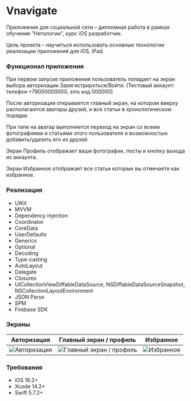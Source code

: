 # Vnavigate

Приложение для социальной сети – дипломная работа в рамках обучения "Нетологии", курс iOS разработчик. 

Цель проекта – научиться использовать основные технологии реализации приложений для iOS, iPad.

### Функционал приложения

При первом запуске приложения пользователь попадает на экран выбора авторизации Зарегистрироться/Войти. (Тестовый аккаунт: телефон +79000000000, sms код 000000)

После авторизации открывается главный экран, на котором вверху располагаются аватары друзей, и все статьи в хронологическом порядке.

При тапе на аватар выполняется переход на экран со всеми фотографиями и статьями этого пользователя и возможностью добавить/удалить его из друзей.

Экран Профиль отображает ваши фотографии, посты и кнопку выхода из аккаунта.

Экран Избранное отображает все статьи которые вы отмечаете как избранное.

### Реализация

- UIKit
- MVVM
- Dependency injection
- Coordinator
- CoreData
- UserDefaults
- Generics
- Optional
- Decoding
- Type-casting
- AutoLayout
- Delegate
- Closures
- UICollectionViewDiffableDataSource, NSDiffableDataSourceSnapshot, NSCollectionLayoutEnvironment
- JSON Parse
- SPM
- Firebase SDK

### Экраны

|               Авторизация               |          Главный экран / профиль          |                   Избранное                   |
| :-------------------------------------: | :---------------------------------------: | :-------------------------------------------: |
| ![Авторизация](https://github.com/skvorzof/Vnavigate/main/READMEAssets/start.gif?raw=true)| ![Главный экран / профиль](https://github.com/skvorzof/Vnavigate/main/READMEAssets/friend.gif?raw=true) | ![Избранное](https://github.com/skvorzof/Vnavigate/main/READMEAssets/favorite.gif?raw=true) |

### Требования

- iOS 16.2+
- Xcode 14.2+
- Swift 5.7.2+

